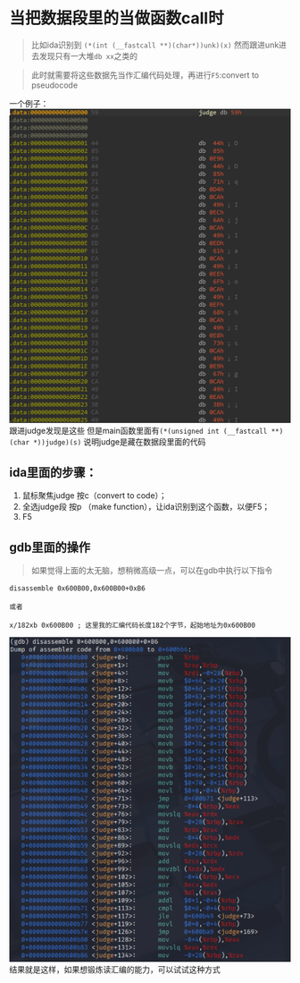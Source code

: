 # 当把数据段里的当做函数call时

> 比如ida识别到 `(*(int (__fastcall **)(char*))unk)(x)` 
然而跟进unk进去发现只有一大堆`db xx`之类的

> 此时就需要将这些数据先当作汇编代码处理，再进行`F5`:convert to pseudocode

一个例子：
![alt text](img/image.png)
跟进judge发现是这些
但是main函数里面有`(*(unsigned int (__fastcall **)(char *))judge)(s)`
说明judge是藏在数据段里面的代码

## ida里面的步骤：
1. 鼠标聚焦judge 按c（convert to code）；
2. 全选judge段 按p （make function），让ida识别到这个函数，以便F5；
3. F5

## gdb里面的操作

> 如果觉得上面的太无脑，想稍微高级一点，可以在gdb中执行以下指令

```gdb
disassemble 0x600B00,0x600B00+0xB6

或者

x/182xb 0x600B00 ; 这里我的汇编代码长度182个字节，起始地址为0x600B00
```

![alt text](img/image-1.png)
结果就是这样，如果想锻炼读汇编的能力，可以试试这种方式